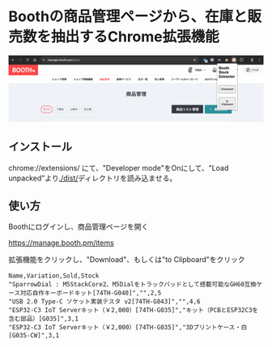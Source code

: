 # Boothの商品管理ページから、在庫と販売数を抽出するChrome拡張機能

![image](./image.png)

## インストール

chrome://extensions/ にて、"Developer mode"をOnにして、"Load unpacked"より[./dist/](./dist/)ディレクトリを読み込ませる。

## 使い方

Boothにログインし、商品管理ページを開く

https://manage.booth.pm/items

拡張機能をクリックし、"Download"、もしくは"to Clipboard"をクリック

```csv
Name,Variation,Sold,Stock
"SparrowDial : M5StackCore2、M5Dialをトラックパッドとして搭載可能なGH60互換ケース対応自作キーボードキット[74TH-G040]","",2,5
"USB 2.0 Type-C ソケット実装テスタ v2[74TH-G043]","",4,6
"ESP32-C3 IoT Serverキット（￥2,000）[74TH-G035]","キット（PCBとESP32C3を含む部品）[G035]",3,1
"ESP32-C3 IoT Serverキット（￥2,000）[74TH-G035]","3Dプリントケース・白[G035-CW]",3,1
```